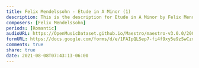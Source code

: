 ```yaml
---
title: Felix Mendelssohn - Etude in A Minor (1)
description: This is the description for Etude in A Minor by Felix Mendelssohn
composers: [Felix Mendelssohn]
periods: [Romantic]
audioURL: https://OpenMusicDataset.github.io/Maestro/maestro-v3.0.0/2008/MIDI-Unprocessed_02_R1_2008_01-05_ORIG_MID--AUDIO_02_R1_2008_wav--3.midi
formURL: https://docs.google.com/forms/d/e/1FAIpQLSep7-fi4f9xy5e9zSwCzmBfJ69hh8RwbCAffpZcSSlBx9LDOg/viewform
comments: true
share: true
date: 2021-08-08T07:43:13-06:00
---
```

